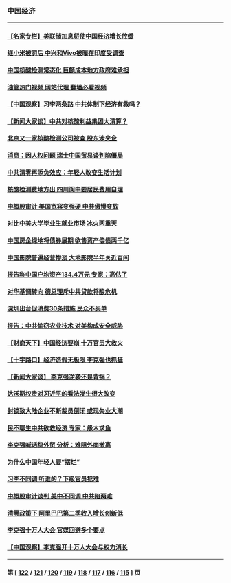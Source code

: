 ### 中国经济
---
#### [【名家专栏】美联储加息将使中国经济增长放缓](../../pages/ncid283/n13748603.md?05310445) 
#### [继小米被罚后 中兴和Vivo被曝在印度受调查](../../pages/ncid283/n13748792.md?05310445) 
#### [中国核酸检测常态化 巨额成本地方政府难承担](../../pages/ncid283/n13748745.md?05310445) 
#### [油管热门视频 网站代理 翻墙必看视频](http://209.222.30.114:81/youtube.html?05310445)
#### [【中国观察】习李两条路 中共体制下经济有救吗？](../../pages/ncid283/n13748574.md?05310445) 
#### [【新闻大家谈】中共对核酸利益集团大清算？](../../pages/ncid283/n13748668.md?05310445) 
#### [北京又一家核酸检测公司被查 股东涉央企](../../pages/ncid283/n13748205.md?05310445) 
#### [消息：因人权问题 瑞士中国贸易谈判陷僵局](../../pages/ncid283/n13748201.md?05310445) 
#### [中共清零再添负效应：年轻人改变生活计划](../../pages/ncid283/n13748102.md?05310445) 
#### [核酸检测费地方出 四川阆中要居民费用自理](../../pages/ncid283/n13747265.md?05310445) 
#### [中概股审计 美国宽容变强硬 中共傲慢变软](../../pages/ncid283/n13747819.md?05310445) 
#### [对比中美大学毕业生就业市场 冰火两重天](../../pages/ncid283/n13747528.md?05310445) 
#### [中国房企绿地将债券展期 欲售资产偿债两千亿](../../pages/ncid283/n13747588.md?05310445) 
#### [中国影院普遍经营惨淡 大地影院半年关近百间](../../pages/ncid283/n13747568.md?05310445) 
#### [报告称中国户均资产134.4万元 专家：高估了](../../pages/ncid283/n13747372.md?05310445) 
#### [对华基调转向 德总理斥中共贷款将酿危机](../../pages/ncid283/n13747475.md?05310445) 
#### [深圳出台促消费30条措施 民众不买单](../../pages/ncid283/n13747351.md?05310445) 
#### [报告：中共偷窃农业技术 对美构成安全威胁](../../pages/ncid283/n13747006.md?05310445) 
#### [【财商天下】中国经济要崩 十万官员大救火](../../pages/ncid283/n13746961.md?05310445) 
#### [【十字路口】经济造假无极限 李克强也抓狂](../../pages/ncid283/n13746782.md?05310445) 
#### [【新闻大家谈】 李克强逆袭还是背锅？](../../pages/ncid283/n13746781.md?05310445) 
#### [达沃斯权贵对习近平的看法发生很大改变](../../pages/ncid283/n13746167.md?05310445) 
#### [封锁致大陆企业不断裁员倒闭 或现失业大潮](../../pages/ncid283/n13746498.md?05310445) 
#### [民不聊生中共欲救经济 专家：缘木求鱼](../../pages/ncid283/n13746227.md?05310445) 
#### [李克强喊话稳外贸 分析：难阻外商撤离](../../pages/ncid283/n13746266.md?05310445) 
#### [为什么中国年轻人要“摆烂”](../../pages/ncid283/n13746219.md?05310445) 
#### [习李不同调 听谁的？下级官员犯难](../../pages/ncid283/n13746171.md?05310445) 
#### [中概股审计谈判 美中不同调 中共陷两难](../../pages/ncid283/n13746049.md?05310445) 
#### [清零政策下 阿里巴巴第二季收入增长创新低](../../pages/ncid283/n13746107.md?05310445) 
#### [李克强十万人大会 官媒回避多个要点](../../pages/ncid283/n13746051.md?05310445) 
#### [【中国观察】李克强开十万人大会与权力消长](../../pages/ncid283/n13745814.md?05310445) 

---
#### 第 [ [122](./122.md?05310445) / [121](./121.md?05310445) / [120](./120.md?05310445) / [119](./119.md?05310445) / [118](./118.md?05310445) / [117](./117.md?05310445) / [116](./116.md?05310445) / [115](./115.md?05310445) ] 页
